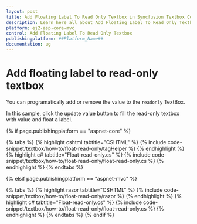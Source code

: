 ```yaml
---
layout: post
title: Add Floating Label To Read Only Textbox in Syncfusion Textbox Component
description: Learn here all about Add Floating Label To Read Only Textbox in Syncfusion ##Platform_Name## Textbox component of Syncfusion Essential JS 2 and more.
platform: ej2-asp-core-mvc
control: Add Floating Label To Read Only Textbox
publishingplatform: ##Platform_Name##
documentation: ug
---
```



# Add floating label to read-only textbox

You can programatically add or remove the value to the `readonly` TextBox.

In this sample, click the update value button to fill the read-only textbox with value and float a label.

{% if page.publishingplatform == "aspnet-core" %}

{% tabs %}
{% highlight cshtml tabtitle="CSHTML" %}
{% include code-snippet/textbox/how-to/float-read-only/tagHelper %}
{% endhighlight %}
{% highlight c# tabtitle="Float-read-only.cs" %}
{% include code-snippet/textbox/how-to/float-read-only/float-read-only.cs %}
{% endhighlight %}
{% endtabs %}

{% elsif page.publishingplatform == "aspnet-mvc" %}

{% tabs %}
{% highlight razor tabtitle="CSHTML" %}
{% include code-snippet/textbox/how-to/float-read-only/razor %}
{% endhighlight %}
{% highlight c# tabtitle="Float-read-only.cs" %}
{% include code-snippet/textbox/how-to/float-read-only/float-read-only.cs %}
{% endhighlight %}
{% endtabs %}
{% endif %}

